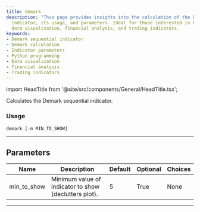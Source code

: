 ```yaml
---
title: demark
description: "This page provides insights into the calculation of the Demark sequential"
  indicator, its usage, and parameters. Ideal for those interested in Python programming,
  data visualization, financial analysis, and trading indicators.
keywords:
- Demark sequential indicator
- Demark calculation
- Indicator parameters
- Python programming
- Data visualization
- Financial analysis
- Trading indicators
---
```


import HeadTitle from '@site/src/components/General/HeadTitle.tsx';

<HeadTitle title="stocks/ta/demark - Reference | OpenBB Terminal Docs" />

Calculates the Demark sequential indicator.

### Usage

```python
demark [-m MIN_TO_SHOW]
```

---

## Parameters

| Name | Description | Default | Optional | Choices |
| ---- | ----------- | ------- | -------- | ------- |
| min_to_show | Minimum value of indicator to show (declutters plot). | 5 | True | None |

---
